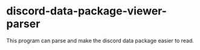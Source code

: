 # discord-data-package-viewer-parser
This program can parse and make the discord data package easier to read.
